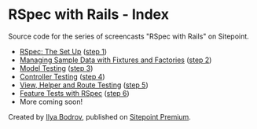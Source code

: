 # RSpec with Rails - Index

Source code for the series of screencasts "RSpec with Rails" on Sitepoint.

* [RSpec: The Set Up](https://www.sitepoint.com/premium/screencasts/rspec-the-set-up) ([step 1](https://github.com/learnable-content/RSpec-collection/tree/the_setup))
* [Managing Sample Data with Fixtures and Factories](https://www.sitepoint.com/premium/screencasts/managing-sample-data-with-fixtures-and-factories) ([step 2](https://github.com/learnable-content/RSpec-collection/tree/fixtures_and_factories))
* [Model Testing](https://www.sitepoint.com/premium/screencasts/model-testing-with-rspec) ([step 3](https://github.com/learnable-content/RSpec-collection/tree/model_testing))
* [Controller Testing](https://www.sitepoint.com/premium/screencasts/controller-testing) ([step 4](https://github.com/learnable-content/RSpec-collection/tree/controller_testing))
* [View, Helper and Route Testing](https://www.sitepoint.com/premium/screencasts/views-routing-and-helper-testing-with-rspec) ([step 5](https://github.com/learnable-content/RSpec-collection/tree/views_and_routes))
* [Feature Tests with RSpec](https://www.sitepoint.com/premium/screencasts/feature-tests-with-rspec) ([step 6](https://github.com/learnable-content/RSpec-collection/tree/features))
* More coming soon!

Created by [Ilya Bodrov](http://radiant-wind.com), published on [Sitepoint Premium](https://www.sitepoint.com/premium).
